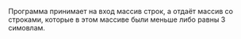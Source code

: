 Программа принимает на вход массив строк, а отдаёт массив со строками, которые в этом массиве были меньше либо равны 3 симовлам.